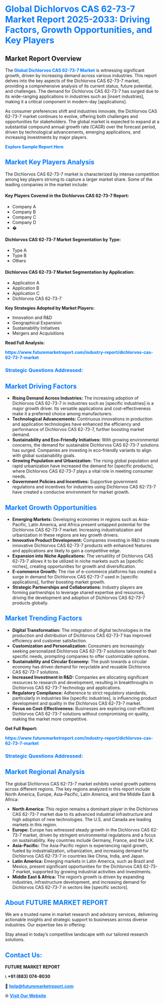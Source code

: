 <h1 style="color: #007BFF;">Global Dichlorvos CAS 62-73-7 Market Report 2025-2033: Driving Factors, Growth Opportunities, and Key Players</h1>

<section id="overview">
<h2>Market Report Overview</h2>
<p>The <a href="https://www.futuremarketreport.com/industry-report/dichlorvos-cas-62-73-7-market" style="color: #007BFF; text-decoration: none;"><strong>Global Dichlorvos CAS 62-73-7 Market</strong></a> is witnessing significant growth, driven by increasing demand across various industries. This report delves into the key aspects of the Dichlorvos CAS 62-73-7 market, providing a comprehensive analysis of its current status, future potential, and challenges. The demand for Dichlorvos CAS 62-73-7 has surged due to its wide-ranging applications in industries such as [insert industries], making it a critical component in modern-day [applications].</p>
<p>As consumer preferences shift and industries innovate, the Dichlorvos CAS 62-73-7 market continues to evolve, offering both challenges and opportunities for stakeholders. The global market is expected to expand at a substantial compound annual growth rate (CAGR) over the forecast period, driven by technological advancements, emerging applications, and increasing investments by major players.</p>
</section>

<section id="overview">
<p><a href="https://www.futuremarketreport.com/request-sample/reportId=112057" style="color: #007BFF; text-decoration: none;"><strong>Explore Sample Report Here</strong></a></p>
</section>

<section id="key-players">
<h2 style="color: #007BFF;">Market Key Players Analysis</h2>
<p>The Dichlorvos CAS 62-73-7 market is characterized by intense competition among key players striving to capture a larger market share. Some of the leading companies in the market include:</p>
<h4>Key Players Covered in the Dichlorvos CAS 62-73-7 Report:</h4>
<ul><li>Company A</li><li>Company B</li><li>Company C</li><li>Company D</li><li>�</li></ul>
<h4>Dichlorvos CAS 62-73-7 Market Segmentation by Type:</h4>
<ul><li>Type A</li><li>Type B</li><li>Others</li></ul>

<h4>Dichlorvos CAS 62-73-7 Market Segmentation by Application:</h4>
<ul><li>Application A</li><li>Application B</li><li>Application C</li><li>Dichlorvos CAS 62-73-7</li></ul>
<p><strong>Key Strategies Adopted by Market Players:</strong></p>
<ul>
<li>Innovation and R&D</li>
<li>Geographical Expansion</li>
<li>Sustainability Initiatives</li>
<li>Mergers and Acquisitions</li>
</ul>
</section>

<section>
<p><strong>Read Full Analysis: </strong></p><a href="https://www.futuremarketreport.com/industry-report/dichlorvos-cas-62-73-7-market" style="color: #007BFF; text-decoration: none;"><strong>https://www.futuremarketreport.com/industry-report/dichlorvos-cas-62-73-7-market</strong></a>
<h3 style="color: #007BFF;">Strategic Questions Addressed:</h3>
</section>

<section id="driving-factors">
<h2 style="color: #007BFF;">Market Driving Factors</h2>
<ul>
<li><strong>Rising Demand Across Industries:</strong> The increasing adoption of Dichlorvos CAS 62-73-7 in industries such as [specific industries] is a major growth driver. Its versatile applications and cost-effectiveness make it a preferred choice among manufacturers.</li>
<li><strong>Technological Advancements:</strong> Continuous innovations in production and application technologies have enhanced the efficiency and performance of Dichlorvos CAS 62-73-7, further boosting market demand.</li>
<li><strong>Sustainability and Eco-Friendly Initiatives:</strong> With growing environmental concerns, the demand for sustainable Dichlorvos CAS 62-73-7 solutions has surged. Companies are investing in eco-friendly variants to align with global sustainability goals.</li>
<li><strong>Growing Population and Urbanization:</strong> The rising global population and rapid urbanization have increased the demand for [specific products], where Dichlorvos CAS 62-73-7 plays a vital role in meeting consumer needs.</li>
<li><strong>Government Policies and Incentives:</strong> Supportive government regulations and incentives for industries using Dichlorvos CAS 62-73-7 have created a conducive environment for market growth.</li>
</ul>
</section>

<section id="growth-opportunities">
<h2 style="color: #007BFF;">Market Growth Opportunities</h2>
<ul>
<li><strong>Emerging Markets:</strong> Developing economies in regions such as Asia-Pacific, Latin America, and Africa present untapped potential for the Dichlorvos CAS 62-73-7 market. Increasing industrialization and urbanization in these regions are key growth drivers.</li>
<li><strong>Innovative Product Development:</strong> Companies investing in R&D to create innovative Dichlorvos CAS 62-73-7 products with enhanced features and applications are likely to gain a competitive edge.</li>
<li><strong>Expansion into Niche Applications:</strong> The versatility of Dichlorvos CAS 62-73-7 allows it to be utilized in niche markets such as [specific niches], creating opportunities for growth and diversification.</li>
<li><strong>E-commerce Growth:</strong> The rise of e-commerce platforms has created a surge in demand for Dichlorvos CAS 62-73-7 used in [specific applications], further boosting market growth.</li>
<li><strong>Strategic Partnerships and Collaborations:</strong> Industry players are forming partnerships to leverage shared expertise and resources, driving the development and adoption of Dichlorvos CAS 62-73-7 products globally.</li>
</ul>
</section>

<section id="trending-factors">
<h2 style="color: #007BFF;">Market Trending Factors</h2>
<ul>
<li><strong>Digital Transformation:</strong> The integration of digital technologies in the production and distribution of Dichlorvos CAS 62-73-7 has improved efficiency and customer satisfaction.</li>
<li><strong>Customization and Personalization:</strong> Consumers are increasingly seeking personalized Dichlorvos CAS 62-73-7 solutions tailored to their specific needs, prompting companies to offer customizable options.</li>
<li><strong>Sustainability and Circular Economy:</strong> The push towards a circular economy has driven demand for recyclable and reusable Dichlorvos CAS 62-73-7 solutions.</li>
<li><strong>Increased Investment in R&D:</strong> Companies are allocating significant resources to research and development, resulting in breakthroughs in Dichlorvos CAS 62-73-7 technology and applications.</li>
<li><strong>Regulatory Compliance:</strong> Adherence to strict regulatory standards, particularly in industries like [specific industries], is influencing product development and quality in the Dichlorvos CAS 62-73-7 market.</li>
<li><strong>Focus on Cost-Effectiveness:</strong> Businesses are exploring cost-efficient Dichlorvos CAS 62-73-7 solutions without compromising on quality, making the market more competitive.</li>
</ul>
</section>

<section>
<p><strong>Get Full Report: </strong></p><a href="https://www.futuremarketreport.com/industry-report/dichlorvos-cas-62-73-7-market" style="color: #007BFF; text-decoration: none;"><strong>https://www.futuremarketreport.com/industry-report/dichlorvos-cas-62-73-7-market</strong></a>
<h3 style="color: #007BFF;">Strategic Questions Addressed:</h3>
</section>


<section id="regional-analysis">
<h2 style="color: #007BFF;">Market Regional Analysis</h2>
<p>The global Dichlorvos CAS 62-73-7 market exhibits varied growth patterns across different regions. The key regions analyzed in this report include North America, Europe, Asia-Pacific, Latin America, and the Middle East & Africa:</p>
<ul>
<li><strong>North America:</strong> This region remains a dominant player in the Dichlorvos CAS 62-73-7 market due to its advanced industrial infrastructure and high adoption of new technologies. The U.S. and Canada are leading markets in this region.</li>
<li><strong>Europe:</strong> Europe has witnessed steady growth in the Dichlorvos CAS 62-73-7 market, driven by stringent environmental regulations and a focus on sustainability. Key countries include Germany, France, and the U.K.</li>
<li><strong>Asia-Pacific:</strong> The Asia-Pacific region is experiencing rapid growth, fueled by industrialization, urbanization, and increasing demand for Dichlorvos CAS 62-73-7 in countries like China, India, and Japan.</li>
<li><strong>Latin America:</strong> Emerging markets in Latin America, such as Brazil and Mexico, present significant opportunities for the Dichlorvos CAS 62-73-7 market, supported by growing industrial activities and investments.</li>
<li><strong>Middle East & Africa:</strong> The region’s growth is driven by expanding industries, infrastructure development, and increasing demand for Dichlorvos CAS 62-73-7 in sectors like [specific sectors].</li>
</ul>
</section>

<footer>
<h2 style="color: #007BFF;">About FUTURE MARKET REPORT</h2>
<p>We are a trusted name in market research and advisory services, delivering actionable insights and strategic support to businesses across diverse industries. Our expertise lies in offering:</p>

<p>Stay ahead in today’s competitive landscape with our tailored research solutions.</p>

<h2 style="color: #007BFF;">Contact Us:</h2>
<p><strong>FUTURE MARKET REPORT</strong></p>
<p>📞 <strong>+91 (883) 074-8030</strong></p>
<p>📧 <strong><a href="mailto:help@futuremarketreport.com" style="color: #007BFF;">help@futuremarketreport.com</a></strong></p>
<p>🌐 <strong><a href="https://www.futuremarketreport.com/" style="color: #007BFF;">Visit Our Website</a></strong></p>
</footer>